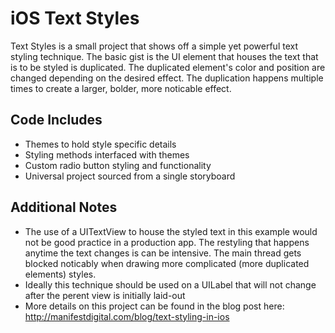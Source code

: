 iOS Text Styles
===============
Text Styles is a small project that shows off a simple yet powerful text styling technique.  The basic gist is the UI element that houses the text that is to be styled is duplicated. The duplicated element's color and position are changed depending on the desired effect.  The duplication happens multiple times to create a larger, bolder, more noticable effect.  

Code Includes
---------
* Themes to hold style specific details 
* Styling methods interfaced with themes
* Custom radio button styling and functionality
* Universal project sourced from a single storyboard

Additional Notes
----------
* The use of a UITextView to house the styled text in this example would not be good practice in a production app. The restyling that happens anytime the text changes is can be intensive. The main thread gets blocked noticably when drawing more complicated (more duplicated elements) styles.
* Ideally this technique should be used on a UILabel that will not change after the perent view is initially laid-out
* More details on this project can be found in the blog post here: http://manifestdigital.com/blog/text-styling-in-ios
